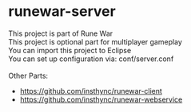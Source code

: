 # runewar-server

This project is part of Rune War<br>
This project is optional part for multiplayer gameplay<br>
You can import this project to Eclipse<br>
You can set up configuration via: conf/server.conf<br>
<br>
Other Parts:<br>
- https://github.com/insthync/runewar-client
- https://github.com/insthync/runewar-webservice
